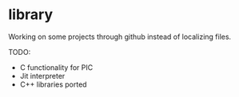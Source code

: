# library

Working on some projects through github instead of localizing files.

TODO:
- C functionality for PIC
- Jit interpreter
- C++ libraries ported
